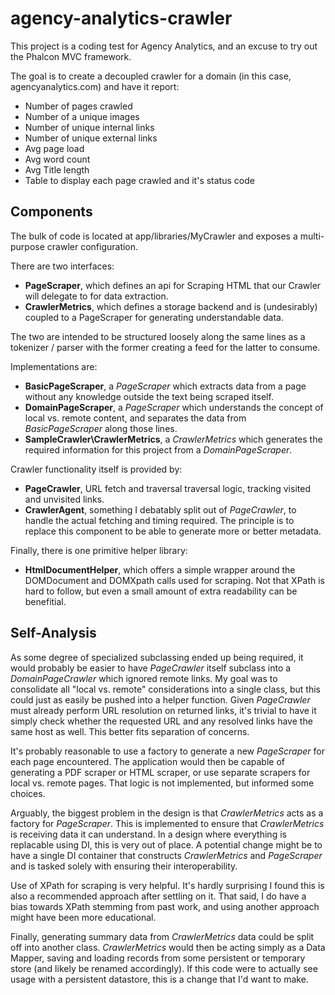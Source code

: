 # agency-analytics-crawler

This project is a coding test for Agency Analytics, and an excuse to try out the Phalcon MVC framework.

The goal is to create a decoupled crawler for a domain (in this case, agencyanalytics.com) and have it report:
- Number of pages crawled
- Number of a unique images
- Number of unique internal links
- Number of unique external links
- Avg page load
- Avg word count
- Avg Title length
- Table to display each page crawled and it's status code

## Components

The bulk of code is located at app/libraries/MyCrawler and exposes a multi-purpose crawler configuration.

There are two interfaces:
- **PageScraper**, which defines an api for Scraping HTML that our Crawler will delegate to for data extraction.
- **CrawlerMetrics**, which defines a storage backend and is (undesirably) coupled to a PageScraper for generating understandable data.

The two are intended to be structured loosely along the same lines as a tokenizer / parser with the former creating a feed for the latter to consume.

Implementations are:
- **BasicPageScraper**, a *PageScraper* which extracts data from a page without any knowledge outside the text being scraped itself.
- **DomainPageScraper**, a *PageScraper* which understands the concept of local vs. remote content, and separates the data from *BasicPageScraper* along those lines.
- **SampleCrawler\CrawlerMetrics**, a *CrawlerMetrics* which generates the required information for this project from a *DomainPageScraper*.

Crawler functionality itself is provided by:
- **PageCrawler**, URL fetch and traversal traversal logic, tracking visited and unvisited links.
- **CrawlerAgent**, something I debatably split out of *PageCrawler*, to handle the actual fetching and timing required. The principle is to replace this component to be able to generate more or better metadata.

Finally, there is one primitive helper library:
- **HtmlDocumentHelper**, which offers a simple wrapper around the DOMDocument and DOMXpath calls used for scraping. Not that XPath is hard to follow, but even a small amount of extra readability can be benefitial.

## Self-Analysis

As some degree of specialized subclassing ended up being required, it would probably be easier to have *PageCrawler* itself subclass into a *DomainPageCrawler* which ignored remote links. My goal was to consolidate all "local vs. remote" considerations into a single class, but this could just as easily be pushed into a helper function. Given *PageCrawler* must already perform URL resolution on returned links, it's trivial to have it simply check whether the requested URL and any resolved links have the same host as well. This better fits separation of concerns.

It's probably reasonable to use a factory to generate a new *PageScraper* for each page encountered. The application would then be capable of generating a PDF scraper or HTML scraper, or use separate scrapers for local vs. remote pages. That logic is not implemented, but informed some choices.

Arguably, the biggest problem in the design is that *CrawlerMetrics* acts as a factory for *PageScraper*. This is implemented to ensure that *CrawlerMetrics* is receiving data it can understand. In a design where everything is replacable using DI, this is very out of place. A potential change might be to have a single DI container that constructs *CrawlerMetrics* and *PageScraper* and is tasked solely with ensuring their interoperability.

Use of XPath for scraping is very helpful. It's hardly surprising I found this is also a recommended approach after settling on it. That said, I do have a bias towards XPath stemming from past work, and using another approach might have been more educational.

Finally, generating summary data from *CrawlerMetrics* data could be split off into another class. *CrawlerMetrics* would then be acting simply as a Data Mapper, saving and loading records from some persistent or temporary store (and likely be renamed accordingly). If this code were to actually see usage with a persistent datastore, this is a change that I'd want to make.
